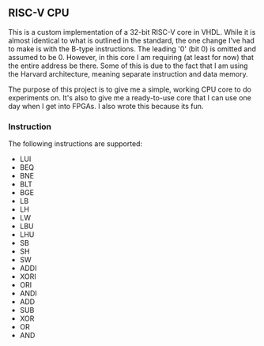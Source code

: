 
## RISC-V CPU

This is a custom implementation of a 32-bit RISC-V core in VHDL. While it is almost identical to what is outlined in the standard, the one change I've had to make is with the B-type instructions. The leading '0' (bit 0) is omitted and assumed to be 0. However, in this core I am requiring (at least for now) that the entire address be there. Some of this is due to the fact that I am using the Harvard architecture, meaning separate instruction and data memory.

The purpose of this project is to give me a simple, working CPU core to do experiments on. It's also to give me a ready-to-use core that I can use one day when I get into FPGAs. I also wrote this because its fun.

### Instruction

The following instructions are supported:

* LUI
* BEQ
* BNE
* BLT
* BGE
* LB
* LH
* LW
* LBU
* LHU
* SB
* SH
* SW
* ADDI
* XORI
* ORI
* ANDI
* ADD
* SUB
* XOR
* OR
* AND

